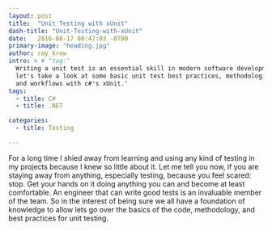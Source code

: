 ```yaml
---
layout: post
title:  "Unit Testing with xUnit"
dash-title: "Unit-Testing-with-xUnit"
date:   2016-08-17 00:47:03 -0700
primary-image: "heading.jpg"
author: ray_krow
intro: > # "tag:"
  Writing a unit test is an essential skill in modern software development,
  let's take a look at some basic unit test best practices, methodologies,
  and workflows with c#'s xUnit.'
tags:
  - title: C#
  - title: .NET

categories:
  - title: Testing

---
```


For a long time I shied away from learning and using any kind of testing in my projects because I knew so little about it. Let me tell you now, if you are staying away from anything, especially testing, because you feel scared: stop. Get your hands on it doing anything you can and become at least comfortable. An engineer that can write good tests is an invaluable member of the team. So in the interest of being sure we all have a foundation of knowledge to allow lets go over the basics of the code, methodology, and best practices for unit testing.

###

